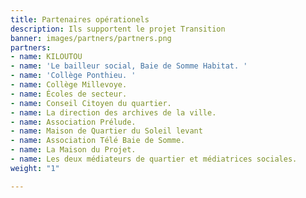 ```yaml
---
title: Partenaires opérationels
description: Ils supportent le projet Transition
banner: images/partners/partners.png
partners:
- name: KILOUTOU
- name: 'Le bailleur social, Baie de Somme Habitat. '
- name: 'Collège Ponthieu. '
- name: Collège Millevoye.
- name: Écoles de secteur.
- name: Conseil Citoyen du quartier.
- name: La direction des archives de la ville.
- name: Association Prélude.
- name: Maison de Quartier du Soleil levant
- name: Association Télé Baie de Somme.
- name: La Maison du Projet.
- name: Les deux médiateurs de quartier et médiatrices sociales.
weight: "1"

---
```


